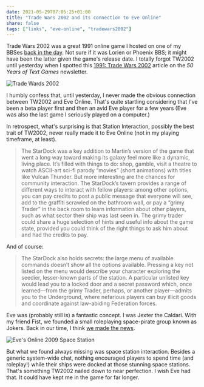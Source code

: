 ```yaml
---
date: 2021-05-29T07:05:25+01:00
title: "Trade Wars 2002 and its connection to Eve Online"
share: false
tags: ["links", "eve-online", "tradewars2002"]
---
```

Trade Wars 2002 was a  great 1991 online game I hosted on one of my BBSes [back
in the day][1]. Not sure if it was Lorien or Phoenix BBS; it might have been
the latter given the game's release date. I totally forgot TW2002 until
yesterday when I spotted this [1991: Trade Wars 2002][2] article on the *50
Years of Text Games* newsletter.

![Trade Wards 2002](/images/trade-wars-2002.png)

I humbly confess that, until yesterday, I never made the obvious connection
between TW2002 and Eve Online. That's quite startling considering that I've
been a beta player first and then an avid Eve player for a few years (Eve was
also the last game I seriously played on a computer.) 

In retrospect, what's surprising is that Station Interaction, possibly the best
trait of TW2002, never really made it to Eve Online (not in my playing
timeframe, at least).

> The StarDock was a key addition to Martin’s version of the game that went
> a long way toward making its galaxy feel more like a dynamic, living place.
> It’s filled with things to do: shop, gamble, visit a theatre to watch
> ASCII-art sci-fi parody “movies” (short animations) with titles like Vulcan
> Thunder. But more interesting are the chances for community interaction. The
> StarDock’s tavern provides a range of different ways to interact with fellow
> players: among other options, you can pay credits to post a public message
> that everyone will see, add to the graffiti scrawled on the bathroom wall, or
> pay a “grimy Trader” in the back room to learn information about other
> players, such as what sector their ship was last seen in. The grimy trader
> could share a huge selection of hints and useful info about the game state,
> provided you could think of the right things to ask him about and had the
> credits to pay.

And of course:

>The StarDock also holds secrets: the large menu of available commands doesn’t
show all the options available. Pressing a key not listed on the menu would
describe your character exploring the seedier, lesser-known parts of the
station. A particular unlisted key would lead you to a locked door and a secret
password which, once learned—from the grimy Trader, perhaps, or another
player—admits you to the Underground, where nefarious players can buy illicit
goods and coordinate against law-abiding Federation forces. 

Eve was (probably still is) a fantastic concept. I was Jexter the Caldari. With
my friend Fist, we founded a small roleplaying space-pirate group known as
Jokers. Back in our time, I think [we made the news][3].

![Eve's Online 2009 Space Station](/images/eve-online-space-station.png)

But what we found always missing was space station interaction. Besides
a generic system-wide chat, nothing encouraged players to spend time (and
roleplay!) while their ships were docked at those stunning space stations.
That's something TW2002 nailed down to near perfection. I wish Eve had that. It
could have kept me in the game for far longer.



 [1]: https://nicolaiarocci.com/a-trip-down-memory-lane-fidonet-and-usenet/
 [2]: https://if50.substack.com/p/1991-trade-wars-2002
 [3]: https://oldforums.eveonline.com/?a=topic&threadID=356966
 [rss]: https://nicolaiarocci.com/index.xml
 [tw]: http://twitter.com/nicolaiarocci
 [nl]: https://buttondown.email/nicolaiarocci

